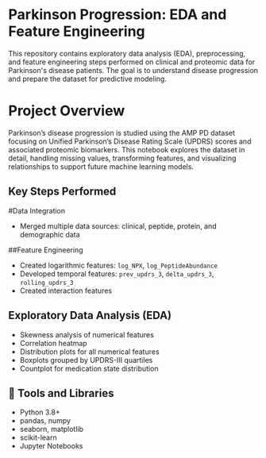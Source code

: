 # Parkinson Progression: EDA and Feature Engineering

This repository contains exploratory data analysis (EDA), preprocessing, and feature engineering steps performed on clinical and proteomic data for Parkinson's disease patients. The goal is to understand disease progression and prepare the dataset for predictive modeling.

# Project Overview

Parkinson’s disease progression is studied using the AMP PD dataset focusing on Unified Parkinson’s Disease Rating Scale (UPDRS) scores and associated proteomic biomarkers. This notebook explores the dataset in detail, handling missing values, transforming features, and visualizing relationships to support future machine learning models.

## Key Steps Performed

#Data Integration
- Merged multiple data sources: clinical, peptide, protein, and demographic data

##Feature Engineering
- Created logarithmic features: `log_NPX`, `log_PeptideAbundance`
- Developed temporal features: `prev_updrs_3`, `delta_updrs_3`, `rolling_updrs_3`
- Created interaction features

## Exploratory Data Analysis (EDA)
- Skewness analysis of numerical features
- Correlation heatmap
- Distribution plots for all numerical features
- Boxplots grouped by UPDRS-III quartiles
- Countplot for medication state distribution

## 🧰 Tools and Libraries

- Python 3.8+
- pandas, numpy
- seaborn, matplotlib
- scikit-learn
- Jupyter Notebooks
